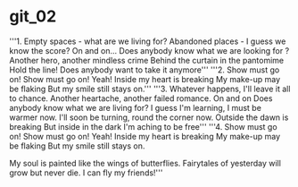 # git_02
'''1. Empty spaces - what are we living for? 
Abandoned places - I 
guess we know the score? 
On and on... 
Does anybody know what 
we are looking for ? 
Another hero, another mindless crime 
Behind the curtain in the pantomime 
Hold the line! 
Does anybody want to take it anymore'''
'''2. Show must go on! 
Show must go on! Yeah! 
Inside my heart is breaking 
My make-up may be flaking 
But my smile still stays on.'''
'''3. Whatever happens, I'll 
leave it all to chance. 
Another heartache, 
another failed romance. 
On and on 
Does anybody know what 
we are living for? 
I guess I'm learning, 
I must be warmer now. 
I'll soon be turning, 
round the corner now. 
Outside the dawn is breaking 
But inside in the dark 
I'm aching to be free'''
'''4. Show must go on! 
Show must go on! Yeah! 
Inside my heart is breaking 
My make-up may be flaking 
But my smile still stays on. 
 
My soul is painted like 
the wings of butterflies. 
Fairytales of yesterday 
will grow but never die. 
I can fly my friends!'''
